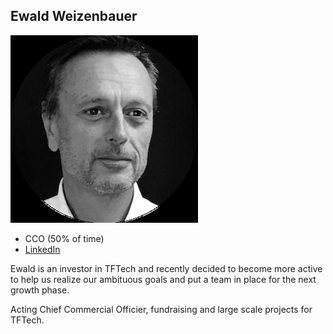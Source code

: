 ## Ewald Weizenbauer

![ewald_weizenbauer](img/ewald_weizenbauer.jpg)

- CCO (50% of time)
- [LinkedIn](https://www.linkedin.com/in/ewald-weizenbauer-034132/)

Ewald is an investor in TFTech and recently decided to become more active to help us realize our ambituous goals and put a team in place for the next growth phase.

Acting Chief Commercial Officier, fundraising and large scale projects for TFTech.

